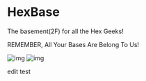 HexBase
=============

The basement(2F) for all the Hex Geeks!



REMEMBER, All Your Bases Are Belong To Us!

![img](http://i.imgur.com/cdjOKmg.jpg)
![img](http://i.imgur.com/aWU1Ryn.png)

edit test

